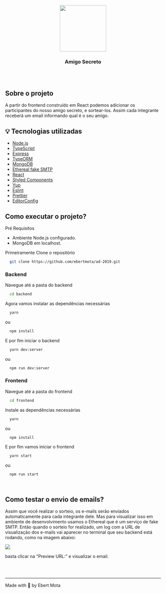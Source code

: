 <h1 align="center">
  <img src="https://user-images.githubusercontent.com/48302018/96207902-b8f11e80-0f42-11eb-8617-e243708332ae.png" width="150px"/>
</h1>
<h3 align="center">Amigo Secreto</h3>

<br>
<br>

## Sobre o projeto
A partir do frontend construído em React podemos adicionar os participantes do nosso amigo secreto, e sortear-los. Assim cada integrante receberá um email informando qual é o seu amigo.



## :bulb: Tecnologias utilizadas
 
- [Node.js](https://nodejs.org/en/)
- [TypeScript](https://www.typescriptlang.org/)
- [Express](https://expressjs.com/pt-br/)
- [TypeORM](https://typeorm.io/#/)
- [MongoDB](https://www.mongodb.com/)
- [Ethereal fake SMTP](https://ethereal.email/)
- [React](https://pt-br.reactjs.org/)
- [Styled Components](https://styled-components.com/)
- [Yup](https://github.com/jquense/yup#install)
- [Eslint](https://eslint.org/)
- [Prettier](https://prettier.io/)
- [EditorConfig](https://editorconfig.org/)


## Como executar o projeto?

Pré Requisitos
* Ambiente Node.js configurado.
* MongoDB em localhost.

Primeiramente Clone o repositório

```sh
  git clone https://github.com/ebertmota/ad-2019.git
```

<h3>Backend</h3>

Navegue até a pasta do backend

```sh
  cd backend
```

Agora vamos instalar as dependências necessárias

```sh
  yarn
```
ou

```sh
  npm install
```
E por fim iniciar o backend

```sh
  yarn dev:server
```
ou

```sh
  npm run dev:server
```


<h3>Frontend</h3>
Navegue até a pasta do frontend

```sh
  cd frontend
```
Instale as dependências necessárias

```sh
  yarn
```
ou

```sh
  npm install
```
E por fim vamos iniciar o frontend

```sh
  yarn start
```
ou

```sh
  npm run start
```

<br>


## Como testar o envio de emails?

Assim que você realizar o sorteio, os e-mails serão enviados automaticamente para cada integrante dele. Mas para visualizar isso em ambiente de desenvolvimento usamos o Ethereal que é um serviço de fake SMTP.
Então quando o sorteio for realizado, um log com a URL de visualização dos e-mails vai aparecer no terminal que seu backend está rodando, como na imagem abaixo:

<img src="https://user-images.githubusercontent.com/48302018/96209576-526dff80-0f46-11eb-8ede-eb2c98604609.png" />

basta clicar na "Preview URL:" e visualizar o email.

<br>
<br>

---
Made with :blue_heart: by Ebert Mota

